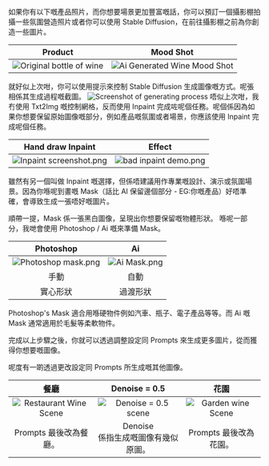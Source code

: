 如果你有以下嘅產品照片，而你想要場景更加豐富嘅話，你可以預訂一個攝影棚拍攝一些氛圍營造照片或者你可以使用 Stable Diffusion，在前往攝影棚之前為你創造一些圖片。

| Product | Mood Shot |
|:---------:|:-----:|
|![Original bottle of wine](https://asset-cdn.tecky.io/2023/03/21/00022_uid_641970fbce5ab.png)| ![Ai Generated Wine Mood Shot](https://asset-cdn.tecky.io/2023/03/21/Pasted-image-20230321144929_uid_641970ff8a000.png)|

就好似上次咁，你可以使用提示來控制 Stable Diffusion 生成圖像嘅方式。呢張相係其生成過程嘅截圖。
![Screenshot of generating process](https://asset-cdn.tecky.io/2023/03/21/_uid_6419710227f06.png)
唔似上次咁，我冇使用 Txt2Img 嘅控制網格，反而使用 Inpaint 完成咗呢個任務。呢個係因為如果你想要保留原始圖像嘅部分，例如產品嘅氛圍或者場景，你應該使用 Inpaint 完成呢個任務。

| Hand draw Inpaint | Effect |
|:---------:|:-----:|
|![Inpaint screenshot.png](https://asset-cdn.tecky.io/2023/03/21/Inpaint_screenshot_uid_641970fe3b928.png)|![bad inpaint demo.png](https://asset-cdn.tecky.io/2023/03/21/bad_inpaint_demo_uid_641970fd4dc8f.png)|
雖然有另一個叫做 Inpaint 嘅選擇，但係唔建議用作專業嘅設計、演示或氛圍場景。因為你喺呢到畫嘅 Mask（話比 AI 保留邊個部分 - EG:你嘅產品）好唔準確，會導致生成一張唔好嘅圖片。

順帶一提，Mask 係一張黑白圖像，呈現出你想要保留嘅物體形狀。
喺呢一部分，我哋會使用 Photoshop / Ai 嘅來準備 Mask。

| Photoshop | Ai |
|:---------:|:-----:|
| ![Photoshop mask.png](https://asset-cdn.tecky.io/2023/03/21/00027---Copy_uid_641970fc2d1da.png)| ![Ai Mask.png](https://asset-cdn.tecky.io/2023/03/21/wine_mask---Copy_uid_64197100f19c6.png)|
|手動|自動|
|實心形狀|過渡形狀|
Photoshop's Mask 適合用喺硬物件例如汽車、瓶子、電子產品等等。而 Ai 嘅 Mask 通常適用於毛髮等柔軟物件。

完成以上步驟之後，你就可以透過調整設定同 Prompts 來生成更多圖片，從而獲得你想要嘅圖像。

呢度有一啲透過更改設定同 Prompts 所生成嘅其他圖像。

|餐廳|Denoise = 0.5|花園|
|:---------:|:-----:|:-----:|
|![Restaurant Wine Scene](https://asset-cdn.tecky.io/2023/03/21/Pasted-image-20230321144929_uid_641970ff8a000.png)|![Denoise = 0.5 scene](https://asset-cdn.tecky.io/2023/03/21/00420-518391835_uid_641970fcb5f7e.png)|![Garden wine Scene](https://asset-cdn.tecky.io/2023/03/21/Pasted-image-20230321161445_uid_6419710096cda.png)|  
|Prompts 最後改為餐廳。|Denoise <br>係指生成嘅圖像有幾似原圖。|Prompts 最後改為花園。
